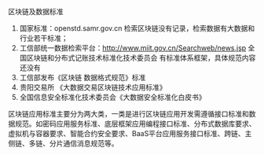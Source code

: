 区块链及数据标准

1. 国家标准：openstd.samr.gov.cn 检索区块链没有记录，检索数据有大数据和行业若干标准；
2. 工信部统一数据检索平台：http://www.miit.gov.cn/Searchweb/news.jsp 全国区块链和分布式记账技术标准化技术委员会 有标准体系框架，具体规范内容还没有
3. 工信部发布《区块链 数据格式规范》标准
4. 贵阳交易所 《大数据交易区块链技术应用标准》
5. 全国信息安全标准化技术委员会《大数据安全标准化白皮书》


区块链应用标准主要分为两大类，一类是进行区块链应用开发需遵循接口标准和数据规范。如密码应用服务标准、底层框架应用编程接口标准、分布式数据库要求、虚拟机与容器要求、智能合约安全要求、BaaS平台应用服务接口标准、跨链、主侧链、多链、分片通信消息规范等。
